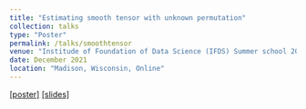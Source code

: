 ```yaml
---
title: "Estimating smooth tensor with unknown permutation"
collection: talks
type: "Poster"
permalink: /talks/smoothtensor
venue: "Institude of Foundation of Data Science (IFDS) Summer school 2021 poster session, Neural Information Processing Systems 34 (NeurIPS) Workshop"
date: December 2021
location: "Madison, Wisconsin, Online"
---
```


[[poster]](https://Chanwoost.github.io/files/IFDS2021Summer_Chanwoo.pdf) [[slides]](https://Chanwoost.github.io/files/NeurIPS_workshop_oral.pdf)
